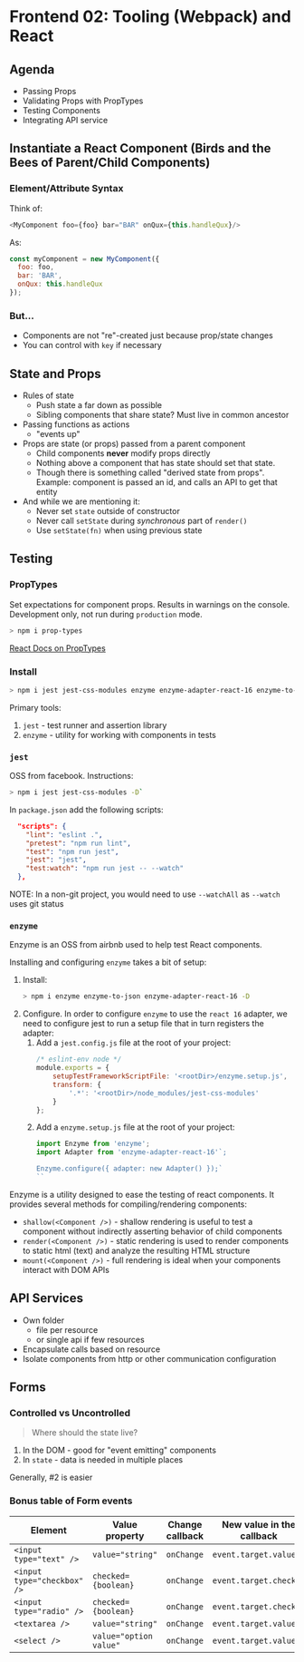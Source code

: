 Frontend 02: Tooling (Webpack) and React
===

## Agenda

* Passing Props
* Validating Props with PropTypes
* Testing Components
* Integrating API service

## Instantiate a React Component (Birds and the Bees of Parent/Child Components)

### Element/Attribute Syntax

Think of:

```js
<MyComponent foo={foo} bar="BAR" onQux={this.handleQux}/>
```

As:

```js
const myComponent = new MyComponent({
  foo: foo,
  bar: 'BAR',
  onQux: this.handleQux
});
```

### But...

* Components are not "re"-created just because prop/state changes
* You can control with `key` if necessary

## State and Props

* Rules of state
    * Push state a far down as possible
    * Sibling components that share state? Must live in common ancestor
* Passing functions as actions
    * "events up"
* Props are state (or props) passed from a parent component
    * Child components **never** modify props directly
    * Nothing above a component that has state should set 
    that state.
    * Though there is something called "derived state from props". Example: component is passed an id, and calls an
    API to get that entity
* And while we are mentioning it:
    * Never set `state` outside of constructor
    * Never call `setState` during _synchronous_ part of `render()`
    * Use `setState(fn)` when using previous state

## Testing

### PropTypes

Set expectations for component props. Results in warnings
on the console. Development only, not run during `production` mode.

```sh
> npm i prop-types
```

[React Docs on PropTypes](https://reactjs.org/docs/typechecking-with-proptypes.html)


### Install

```sh
> npm i jest jest-css-modules enzyme enzyme-adapter-react-16 enzyme-to-json -D
```

Primary tools:

1. `jest` - test runner and assertion library
1. `enzyme` - utility for working with components in tests

### `jest`

OSS from facebook. Instructions:

```sh
> npm i jest jest-css-modules -D`
```

In `package.json` add the following scripts:

```json
  "scripts": {
    "lint": "eslint .",
    "pretest": "npm run lint",
    "test": "npm run jest",
    "jest": "jest",
    "test:watch": "npm run jest -- --watch"
  },
```

NOTE: In a non-git project, you would need to use `--watchAll` as `--watch` uses
git status

### `enzyme`

Enzyme is an OSS from airbnb used to help test React components.

Installing and configuring `enzyme` takes a bit of setup:

1. Install:
    ```sh
    > npm i enzyme enzyme-to-json enzyme-adapter-react-16 -D
    ```
1. Configure. In order to configure `enzyme` to use the `react 16` adapter,
we need to configure jest to run a setup file that in turn registers the 
adapter:
    1. Add a `jest.config.js` file at the root of your project:
        ```js
        /* eslint-env node */
        module.exports = {
            setupTestFrameworkScriptFile: '<rootDir>/enzyme.setup.js',
            transform: {
                '.*': '<rootDir>/node_modules/jest-css-modules'
            }
        };
        ```
    2. Add a `enzyme.setup.js` file at the root of your project:
        ```js
        import Enzyme from 'enzyme';
        import Adapter from 'enzyme-adapter-react-16'`;

        Enzyme.configure({ adapter: new Adapter() });`
        ``

Enzyme is a utility designed to ease the testing of react components. It provides several methods for compiling/rendering components:

* `shallow(<Component />)` - shallow rendering is useful to test a component without indirectly asserting behavior of child components
* `render(<Component />)` - static rendering is used to render components to static html (text) and analyze the resulting HTML structure
* `mount(<Component />)` - full rendering is ideal when your components interact with DOM APIs

## API Services

* Own folder
    * file per resource
    * or single api if few resources
* Encapsulate calls based on resource
* Isolate components from http or other communication configuration


## Forms

### Controlled vs Uncontrolled

> Where should the state live?

1. In the DOM - good for "event emitting" components
1. In `state` - data is needed in multiple places

Generally, #2 is easier

### Bonus table of Form events

Element	| Value property | Change callback | New value in the callback
---|---|---|---
`<input type="text" />`|`value="string"`|`onChange`|`event.target.value`
`<input type="checkbox" />`|`checked={boolean}`|`onChange`|`event.target.checked`
`<input type="radio" />`|`checked={boolean}`|`onChange`|`event.target.checked`
`<textarea />`|`value="string"`|`onChange`|`event.target.value`
`<select />`|`value="option value"`|`onChange`|`event.target.value`